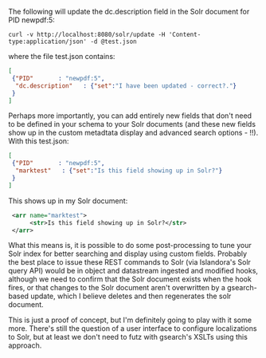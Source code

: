 The following will update the dc.description field in the Solr document for PID newpdf:5:

```
curl -v http://localhost:8080/solr/update -H 'Content-type:application/json' -d @test.json
```

where the file test.json contains:

```json
[
 {"PID"       : "newpdf:5",
  "dc.description"   : {"set":"I have been updated - correct?."}
 }
]
```


Perhaps more importantly, you can add entirely new fields that don't need to be defined in your schema to your Solr documents (and these new fields show up in the custom metadtata display and advanced search options - !!). With this test.json:

```json
[
 {"PID"       : "newpdf:5",
  "marktest"   : {"set":"Is this field showing up in Solr?"}
 }
]
```

This shows up in my Solr document:

```xml
 <arr name="marktest">
      <str>Is this field showing up in Solr?</str>
 </arr>
```


What this means is, it is possible to do some post-processing to tune your Solr index for better searching and display using custom fields. Probably the best place to issue these REST commands to Solr (via Islandora's Solr query API) would be in object and datastream ingested and modified hooks, although we need to confirm that the Solr document exists when the hook fires, or that changes to the Solr document aren't overwritten by a gsearch-based update, which I believe deletes and then regenerates the solr document.

This is just a proof of concept, but I'm definitely going to play with it some more. There's still the question of a user interface to configure localizations to Solr, but at least we don't need to futz with gsearch's XSLTs using this approach.